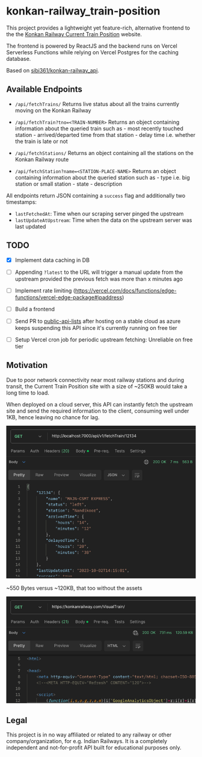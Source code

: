 # konkan-railway_train-position

This project provides a lightweight yet feature-rich, alternative frontend to the the [Konkan Railway Current Train Position](https://konkanrailway.com/VisualTrain/) website.

The frontend is powered by ReactJS and the backend runs on Vercel Serverless Functions while relying on Vercel Postgres for the caching database.

Based on [sibi361/konkan-railway_api](https://github.com/sibi361/konkan-railway_api).


## Available Endpoints

- `/api/fetchTrains/`
    Returns live status about all the trains currently moving on the Konkan Railway

- `/api/fetchTrain?tno=<TRAIN-NUMBER>`
    Returns an object containing information about the queried train such as
        - most recently touched station
        - arrived/departed time from that station
        - delay time i.e. whether the train is late or not

- `/api/fetchStations/`
    Returns an object containing all the stations on the Konkan Railway route

- `/api/fetchStation?name=<STATION-PLACE-NAME>`
     Returns an object containing information about the queried station such as
        - type i.e. big station or small station
        - state
        - description

All endpoints return JSON containing a `success` flag and additionally two timestamps:

- `lastFetchedAt`: Time when our scraping server pinged the upstream
- `lastUpdateAtUpstream`: Time when the data on the upstream server was last updated


## TODO

- [x] Implement data caching in DB
- [ ] Appending `?latest` to the URL will trigger a manual update from the upstream provided the previous fetch was more than x minutes ago
- [ ] Implement rate limiting (https://vercel.com/docs/functions/edge-functions/vercel-edge-package#ipaddress)
- [ ] Build a frontend
- [ ] Send PR to [public-api-lists](https://github.com/public-api-lists/public-api-lists) after hosting on a stable cloud as azure keeps suspending this API since it's currently running on free tier
- [ ] Setup Vercel cron job for periodic upstream fetching: Unreliable on free tier


## Motivation

Due to poor network connectivity near most railway stations and during transit, the Current Train Position site with a size of ~250KB would take a long time to load.

When deployed on a cloud server, this API can instantly fetch the upstream site and send the required information to the client, consuming well under 1KB, hence leaving no chance for lag.

![postman_api_test_screenshot](./images/postman_screenshot.png)

~550 Bytes versus ~120KB, that too without the assets

![official_website_screenshot](./images/official_website_screnshot.png)


## Legal

This project is in no way affiliated or related to any railway or other company/organization, for e.g. Indian Railways. It is a completely independent and not-for-profit API built for educational purposes only.
